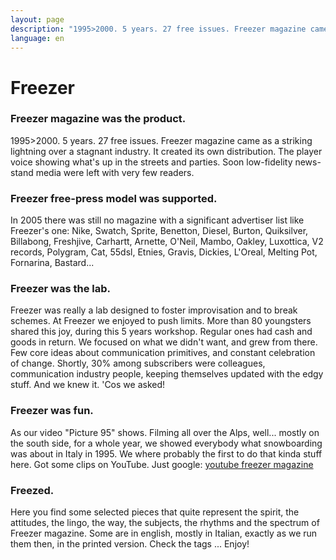 ```yaml
---
layout: page
description: "1995>2000. 5 years. 27 free issues. Freezer magazine came as a striking lightning over a stagnant industry. It created its own distribution. | Freezer was really a lab designed to foster improvisation and to break schemes. At Freezer we enjoyed to push limits."
language: en
---
```

# Freezer

### Freezer magazine was the product.

1995>2000. 5 years. 27 free issues. Freezer magazine came as a striking lightning over a stagnant industry. It created its own distribution. The player voice showing what's up in the streets and parties. Soon low-fidelity news-stand media were left with very few readers.

### Freezer free-press model was supported.

In 2005 there was still no magazine with a significant advertiser list like Freezer's one: Nike, Swatch, Sprite, Benetton, Diesel, Burton, Quiksilver, Billabong, Freshjive, Carhartt, Arnette, O'Neil, Mambo, Oakley, Luxottica, V2 records, Polygram, Cat, 55dsl, Etnies, Gravis, Dickies, L'Oreal, Melting Pot, Fornarina, Bastard...

### Freezer was the lab.

Freezer was really a lab designed to foster improvisation and to break schemes. At Freezer we enjoyed to push limits. More than 80 youngsters shared this joy, during this 5 years workshop. Regular ones had cash and goods in return. We focused on what we didn't want, and grew from there. Few core ideas about communication primitives, and constant celebration of change. Shortly, 30% among subscribers were colleagues, communication industry people, keeping themselves updated with the edgy stuff. And we knew it. 'Cos we asked!

### Freezer was fun.

As our video "Picture 95" shows. Filming all over the Alps, well... mostly on the south side, for a whole year, we showed everybody what snowboarding was about in Italy in 1995. We where probably the first to do that kinda stuff here. Got some clips on YouTube. Just google: [youtube freezer magazine](http://www.youtube.com/playlist?list=PL_JCGUf7lroma7WLAJKy1uShs0NSNN6Mp)

### Freezed.

Here you find some selected pieces that quite represent the spirit, the attitudes, the lingo, the way, the subjects, the rhythms and the spectrum of Freezer magazine. Some are in english, mostly in Italian, exactly as we run them then, in the printed version. Check the tags ... Enjoy!
